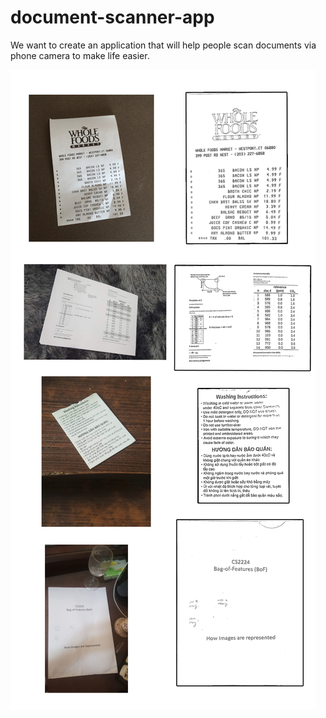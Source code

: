 # document-scanner-app
We want to create an application that will help people scan documents via phone camera to make life easier.

![img](static/images/examples.jpg)
